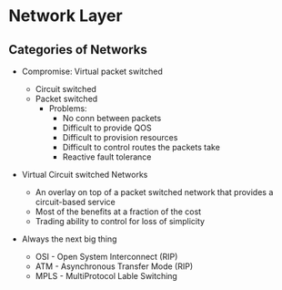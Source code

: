 # Network Layer

## Categories of Networks
- Compromise: Virtual packet switched
    - Circuit switched
    - Packet switched
        - Problems:
            - No conn between packets
            - Difficult to provide QOS
            - Difficult to provision resources
            - Difficult to control routes the packets take
            - Reactive fault tolerance

- Virtual Circuit switched Networks
    - An overlay on top of a packet switched network that provides a circuit-based service
    - Most of the benefits at a fraction of the cost
    - Trading ability to control for loss of simplicity
- Always the next big thing
    - OSI - Open System Interconnect (RIP)
    - ATM - Asynchronous Transfer Mode (RIP)
    - MPLS - MultiProtocol Lable Switching